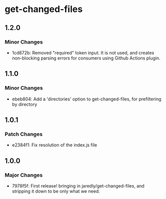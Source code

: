 # get-changed-files

## 1.2.0

### Minor Changes

-   1cd872b: Removed "required" token input. It is not used, and creates non-blocking parsing errors for consumers using Github Actions plugin.

## 1.1.0

### Minor Changes

-   ebeb804: Add a 'directories' option to get-changed-files, for prefiltering by directory

## 1.0.1

### Patch Changes

-   e2384f1: Fix resolution of the index.js file

## 1.0.0

### Major Changes

-   7978f5f: First release! bringing in jaredly/get-changed-files, and stripping it down to be only what we need.
